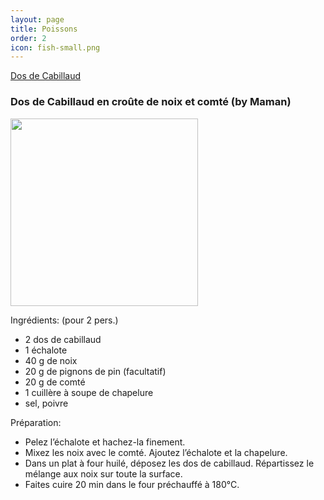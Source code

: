```yaml
---
layout: page
title: Poissons
order: 2
icon: fish-small.png
---
```


[Dos de Cabillaud](/poissons#cabillaud)

### <a name="cabillaud"></a> Dos de Cabillaud en croûte de noix et comté (by Maman)
<img src="https://cloud.githubusercontent.com/assets/10600852/7497542/2691ca3c-f3e9-11e4-8811-87de77b89764.jpg" height="300" width="300">

Ingrédients: (pour 2 pers.)

-	2 dos de cabillaud
-	1 échalote
-	40 g de noix
-	20 g de pignons de pin (facultatif)
-	20 g de comté
- 1 cuillère à soupe de chapelure
-	sel, poivre

Préparation:

- Pelez l’échalote et hachez-la finement.
- Mixez les noix avec le comté. Ajoutez l’échalote et la chapelure.
- Dans un plat à four huilé, déposez les dos de cabillaud. Répartissez le mélange aux noix sur toute la surface.
- Faites cuire 20 min dans le four préchauffé à 180°C.
